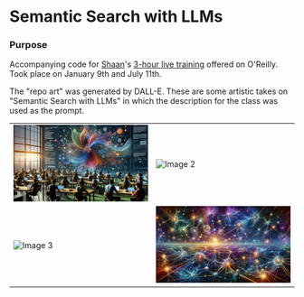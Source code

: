 # Semantic Search with LLMs

### Purpose

Accompanying code for [Shaan](https://www.shaankhosla.com)'s [3-hour live training](https://www.oreilly.com/live-events/semantic-search-with-llms/0790145045035/) offered on O'Reilly. Took place on January 9th and July 11th.

The "repo art" was generated by DALL-E. These are some artistic takes on "Semantic Search with LLMs" in which the description for the class was used as the prompt.

|                                                                               |                                                                               |
| ----------------------------------------------------------------------------- | ----------------------------------------------------------------------------- |
| ![Image 1](https://github.com/shaankhosla/semanticsearch/blob/main/art/1.png) | ![Image 2](https://github.com/shaankhosla/semanticsearch/blob/main/art/2.png) |
| ![Image 3](https://github.com/shaankhosla/semanticsearch/blob/main/art/3.png) | ![Image 4](https://github.com/shaankhosla/semanticsearch/blob/main/art/4.png) |
